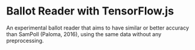 # Ballot Reader with TensorFlow.js
An experimental ballot reader that aims to have similar or better accuracy than SamPoll (Paloma, 2016), using the same data without any preprocessing.